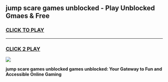 
## jump scare games unblocked - Play Unblocked Gmaes & Free
<h3>
<a href="https://premium.freeplayer.one?title=jump_scare_games_unblocked&ref=19F">CLICK TO PLAY</a></h3>
<hr>

<h3>
<a href="https://premium.freeplayer.one?title=jump_scare_games_unblocked&ref=19F">CLICK 2 PLAY</a>
  
</h3>

<a href="https://premium.freeplayer.one?title=jump_scare_games_unblocked&ref=19F/"><img src="https://clearcache.store/games.png"></a>


**jump scare games unblocked games unblocked: Your Gateway to Fun and Accessible Online Gaming**
